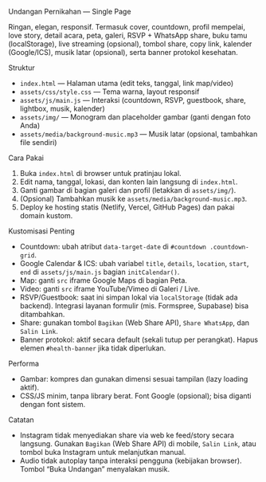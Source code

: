 Undangan Pernikahan — Single Page

Ringan, elegan, responsif. Termasuk cover, countdown, profil mempelai, love story, detail acara, peta, galeri, RSVP + WhatsApp share, buku tamu (localStorage), live streaming (opsional), tombol share, copy link, kalender (Google/ICS), musik latar (opsional), serta banner protokol kesehatan.

Struktur
- `index.html` — Halaman utama (edit teks, tanggal, link map/video)
- `assets/css/style.css` — Tema warna, layout responsif
- `assets/js/main.js` — Interaksi (countdown, RSVP, guestbook, share, lightbox, musik, kalender)
- `assets/img/` — Monogram dan placeholder gambar (ganti dengan foto Anda)
- `assets/media/background-music.mp3` — Musik latar (opsional, tambahkan file sendiri)

Cara Pakai
1) Buka `index.html` di browser untuk pratinjau lokal.
2) Edit nama, tanggal, lokasi, dan konten lain langsung di `index.html`.
3) Ganti gambar di bagian galeri dan profil (letakkan di `assets/img/`).
4) (Opsional) Tambahkan musik ke `assets/media/background-music.mp3`.
5) Deploy ke hosting statis (Netlify, Vercel, GitHub Pages) dan pakai domain kustom.

Kustomisasi Penting
- Countdown: ubah atribut `data-target-date` di `#countdown .countdown-grid`.
- Google Calendar & ICS: ubah variabel `title`, `details`, `location`, `start`, `end` di `assets/js/main.js` bagian `initCalendar()`.
- Map: ganti `src` iframe Google Maps di bagian Peta.
- Video: ganti `src` iframe YouTube/Vimeo di Galeri / Live.
- RSVP/Guestbook: saat ini simpan lokal via `localStorage` (tidak ada backend). Integrasi layanan formulir (mis. Formspree, Supabase) bisa ditambahkan.
- Share: gunakan tombol `Bagikan` (Web Share API), `Share WhatsApp`, dan `Salin Link`.
- Banner protokol: aktif secara default (sekali tutup per perangkat). Hapus elemen `#health-banner` jika tidak diperlukan.

Performa
- Gambar: kompres dan gunakan dimensi sesuai tampilan (lazy loading aktif).
- CSS/JS minim, tanpa library berat. Font Google (opsional); bisa diganti dengan font sistem.

Catatan
- Instagram tidak menyediakan share via web ke feed/story secara langsung. Gunakan `Bagikan` (Web Share API) di mobile, `Salin Link`, atau tombol buka Instagram untuk melanjutkan manual.
- Audio tidak autoplay tanpa interaksi pengguna (kebijakan browser). Tombol “Buka Undangan” menyalakan musik.

